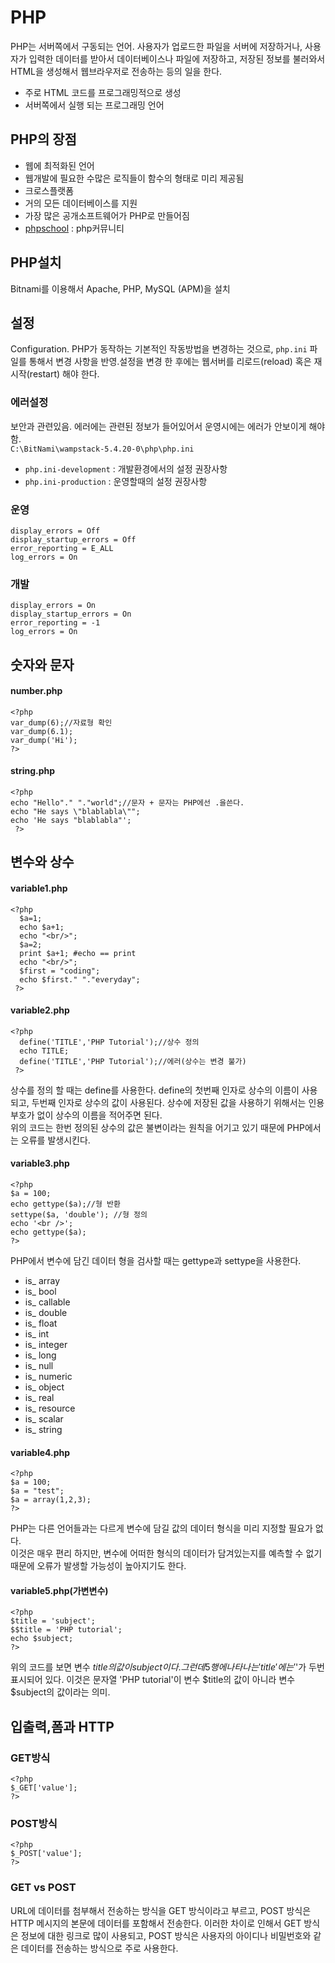 # PHP
PHP는 서버쪽에서 구동되는 언어. 사용자가 업로드한 파일을 서버에 저장하거나, 사용자가 입력한 데이터를 받아서 데이터베이스나 파일에 저장하고, 저장된 정보를 불러와서 HTML을 생성해서 웹브라우저로 전송하는 등의 일을 한다.
- 주로 HTML 코드를 프로그래밍적으로 생성
- 서버쪽에서 실행 되는 프로그래밍 언어
## PHP의 장점
- 웹에 최적화된 언어
- 웹개발에 필요한 수많은 로직들이 함수의 형태로 미리 제공됨
- 크로스플랫폼
- 거의 모든 데이터베이스를 지원
- 가장 많은 공개소프트웨어가 PHP로 만들어짐
- [phpschool](http://phpschool.com/) : php커뮤니티
## PHP설치
Bitnami를 이용해서 Apache, PHP, MySQL (APM)을 설치
## 설정
Configuration. PHP가 동작하는 기본적인 작동방법을 변경하는 것으로, `php.ini` 파일를 통해서 변경 사항을 반영.설정을 변경 한 후에는 웹서버를 리로드(reload) 혹은 재시작(restart) 해야 한다.
### 에러설정
보안과 관련있음. 에러에는 관련된 정보가 들어있어서 운영시에는 에러가 안보이게 해야함.  
`C:\BitNami\wampstack-5.4.20-0\php\php.ini`
- `php.ini-development` : 개발환경에서의 설정 권장사항
- `php.ini-production` : 운영할때의 설정 권장사항
### 운영
```
display_errors = Off
display_startup_errors = Off
error_reporting = E_ALL
log_errors = On
```
### 개발
```
display_errors = On
display_startup_errors = On
error_reporting = -1
log_errors = On
```
## 숫자와 문자
#### number.php
```
<?php
var_dump(6);//자료형 확인
var_dump(6.1);
var_dump('Hi');
?>
```
#### string.php
```
<?php
echo "Hello"." "."world";//문자 + 문자는 PHP에선 .을쓴다.
echo "He says \"blablabla\"";
echo 'He says "blablabla"';
 ?>
```
## 변수와 상수
#### variable1.php
```
<?php
  $a=1;
  echo $a+1;
  echo "<br/>";
  $a=2;
  print $a+1; #echo == print
  echo "<br/>";
  $first = "coding";
  echo $first." "."everyday";
 ?>
```
#### variable2.php
```
<?php
  define('TITLE','PHP Tutorial');//상수 정의
  echo TITLE;
  define('TITLE','PHP Tutorial');//에러(상수는 변경 불가)
 ?>
```
상수를 정의 할 때는 define를 사용한다. define의 첫번째 인자로 상수의 이름이 사용되고, 두번째 인자로 상수의 값이 사용된다. 상수에 저장된 값을 사용하기 위해서는 인용부호가 없이 상수의 이름을 적어주면 된다.  
위의 코드는 한번 정의된 상수의 값은 불변이라는 원칙을 어기고 있기 때문에 PHP에서는 오류를 발생시킨다.
#### variable3.php
```
<?php
$a = 100;
echo gettype($a);//형 반환
settype($a, 'double'); //형 정의
echo '<br />';
echo gettype($a);
?>
```
PHP에서 변수에 담긴 데이터 형을 검사할 때는 gettype과 settype을 사용한다.
- is_ array
- is_ bool
- is_ callable
- is_ double
- is_ float
- is_ int
- is_ integer
- is_ long
- is_ null
- is_ numeric
- is_ object
- is_ real
- is_ resource
- is_ scalar
- is_ string
#### variable4.php
```
<?php
$a = 100;
$a = "test";
$a = array(1,2,3);
?>
```
PHP는 다른 언어들과는 다르게 변수에 담길 값의 데이터 형식을 미리 지정할 필요가 없다.  
이것은 매우 편리 하지만, 변수에 어떠한 형식의 데이터가 담겨있는지를 예측할 수 없기 때문에 오류가 발생할 가능성이 높아지기도 한다.
#### variable5.php(가변변수)
```
<?php
$title = 'subject';
$$title = 'PHP tutorial';
echo $subject;
?>
```
위의 코드를 보면 변수 $title의 값이 subject이다. 그런데 5행에 나타나는 '$$title'에는 '$'가 두번 표시되어 있다. 이것은 문자열 'PHP tutorial'이 변수 $title의 값이 아니라 변수 $subject의 값이라는 의미.
## 입출력,폼과 HTTP
### GET방식
```
<?php
$_GET['value'];
?>
```
### POST방식
```
<?php
$_POST['value'];
?>
```
### GET vs POST
URL에 데이터를 첨부해서 전송하는 방식을 GET 방식이라고 부르고, POST 방식은 HTTP 메시지의 본문에 데이터를 포함해서 전송한다. 이러한 차이로 인해서 GET 방식은 정보에 대한 링크로 많이 사용되고, POST 방식은 사용자의 아이디나 비밀번호와 같은 데이터를 전송하는 방식으로 주로 사용한다.
